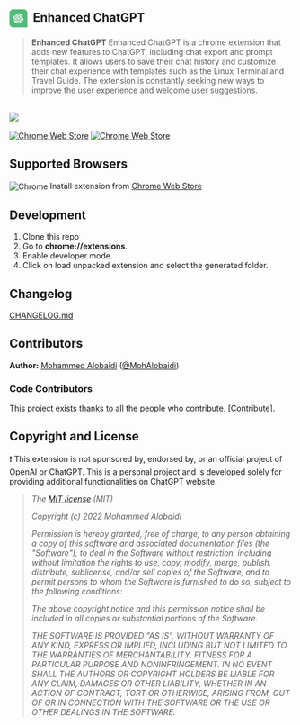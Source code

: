 ## <img height="32" src="icons/48.png" align="center" /><span>&nbsp;</span> Enhanced ChatGPT <span>&nbsp;</span>

> **Enhanced ChatGPT** Enhanced ChatGPT is a chrome extension that adds new features to ChatGPT,
> including chat export and prompt templates. It allows users to save their chat history and customize their chat
> experience with templates such as the Linux Terminal and Travel Guide. The extension is constantly seeking new ways
> to improve the user experience and welcome user suggestions.

<br/>
<img src="https://preview.redd.it/8m6pr8459h6a1.png?width=1460&format=png&auto=webp&s=cac3575355be0607d02f8149cfe88b0aa10673f2" />

[![Chrome Web Store](https://img.shields.io/chrome-web-store/d/mcbhhiafbiafmggccdcpgfldcaeipopg.svg?style=for-the-badge&label=Chrome%20users&ogo=google-chrome&logoColor=white)][chrome]
[![Chrome Web Store](https://img.shields.io/chrome-web-store/v/mcbhhiafbiafmggccdcpgfldcaeipopg.svg?style=for-the-badge&logo=google-chrome&logoColor=white)][chrome]
## Supported Browsers

<img alt="Chrome" src="https://img.icons8.com/fluent/24/000000/chrome.png" align="center"/> Install extension from [Chrome Web Store][chrome]

## Development

1. Clone this repo
2. Go to  **chrome://extensions**.
3. Enable developer mode.
4. Click on load unpacked extension and select the generated folder.

## Changelog

[CHANGELOG.md](#)

## Contributors

**Author:** [Mohammed Alobaidi](https://github.com/mohalobaidi) ([@MohAlobaidi](https://twitter.com/Mohalobaidi))

### Code Contributors

This project exists thanks to all the people who contribute. [[Contribute](CONTRIBUTING.md)].

## Copyright and License

❗️ This extension is not sponsored by, endorsed by, or an official project of OpenAI or ChatGPT. This is a personal project and is developed solely for providing additional functionalities on ChatGPT website.

> *The [MIT license](https://opensource.org/licenses/MIT) (MIT)*
>
> *Copyright (c) 2022 Mohammed Alobaidi*
>
> *Permission is hereby granted, free of charge, to any person obtaining a copy of this software and associated documentation files (the "Software"), to deal in the Software without restriction, including without limitation the rights to use, copy, modify, merge, publish, distribute, sublicense, and/or sell copies of the Software, and to permit persons to whom the Software is furnished to do so, subject to the following conditions:*
>
> *The above copyright notice and this permission notice shall be included in all copies or substantial portions of the Software.*
>
> *THE SOFTWARE IS PROVIDED "AS IS", WITHOUT WARRANTY OF ANY KIND, EXPRESS OR IMPLIED, INCLUDING BUT NOT LIMITED TO THE WARRANTIES OF MERCHANTABILITY, FITNESS FOR A PARTICULAR PURPOSE AND NONINFRINGEMENT. IN NO EVENT SHALL THE AUTHORS OR COPYRIGHT HOLDERS BE LIABLE FOR ANY CLAIM, DAMAGES OR OTHER LIABILITY, WHETHER IN AN ACTION OF CONTRACT, TORT OR OTHERWISE, ARISING FROM, OUT OF OR IN CONNECTION WITH THE SOFTWARE OR THE USE OR OTHER DEALINGS IN THE SOFTWARE.*


<!-- Links -->

[chrome]: https://chrome.google.com/webstore/detail/mcbhhiafbiafmggccdcpgfldcaeipopg
